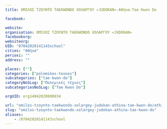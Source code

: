 ```yaml
---
title: ΟΜΙΛΟΣ ΤΖΟΥΝΤΟ ΤAEKWONDO ΧΟΛΑΡΓΟΥ «JUDOKAN»-Αθήνα-Tae Kwon Do

facebook:

website:
organisation: ΟΜΙΛΟΣ ΤΖΟΥΝΤΟ ΤAEKWONDO ΧΟΛΑΡΓΟΥ «JUDOKAN»
facebookorg:
websiteorg:
UID: "07042020141143school"
cities: "Αθήνα"
perioxi: ""
address: ""

places: [""]
categories: ["polemikes-texnes"]
subcategories: ["tae-kwon-do"]
categoryNoSLug: ["Πολεμικές τέχνες"]
subcategoriesNoSLug: ["Tae Kwon Do"]

orgUID: org14042020000834

url: "omilos-tzoynto-taekwondo-xolargoy-judokan-athina-tae-kwon-do/athina//"
slug: "omilos-tzoynto-taekwondo-xolargoy-judokan-athina-tae-kwon-do"
aliases:
    - /07042020141143school
---
```





